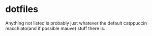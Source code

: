 # dotfiles
Anything not listed is probably just whatever the default catppuccin macchiato(and if possible mauve) stuff there is.
